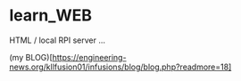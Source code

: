 # learn_WEB
HTML / local RPI server ...

(my BLOG)[https://engineering-news.org/kllfusion01/infusions/blog/blog.php?readmore=18]
